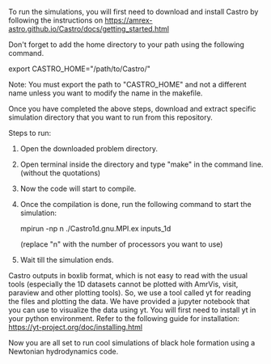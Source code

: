 To run the simulations, you will first need to download and install Castro by following the instructions on https://amrex-astro.github.io/Castro/docs/getting_started.html

Don't forget to add the home directory to your path using the following command.

export CASTRO_HOME="/path/to/Castro/"

Note: You must export the path to "CASTRO_HOME" and not a different name unless you want to modify the name in the makefile.

Once you have completed the above steps, download and extract specific simulation directory that you want to run from this repository.

Steps to run:
1. Open the downloaded problem directory.
2. Open terminal inside the directory and type "make" in the command line. (without the quotations)
3. Now the code will start to compile.
4. Once the compilation is done, run the following command to start the simulation:
   
   mpirun -np n ./Castro1d.gnu.MPI.ex inputs_1d
   
   (replace "n" with the number of processors you want to use)
   
6. Wait till the simulation ends.

Castro outputs in boxlib format, which is not easy to read with the usual tools (especially the 1D datasets cannot be plotted with AmrVis, visit, paraview
and other plotting tools). 
So, we use a tool called yt for reading the files and plotting the data. We have provided a jupyter notebook that you can use to visualize the data using yt. 
You will first need to install yt in your python environment. Refer to the following guide for installation:
https://yt-project.org/doc/installing.html

Now you are all set to run cool simulations of black hole formation using a Newtonian hydrodynamics code.
